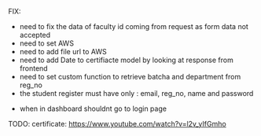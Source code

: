FIX:
-   need to fix the data of faculty id coming from request as form data not accepted
-   need to set AWS
-   need to add file url to AWS
-   need to add Date to certifiacte model by looking at response from frontend
-   need to set custom function to retrieve batcha and department from reg_no
-   the student register must have only : email, reg_no, name and password
<!-- -   the student model should also have faculty name along with id -->
-   when in dashboard shouldnt go to login page

TODO:
certificate: https://www.youtube.com/watch?v=l2v_yIfGmho
